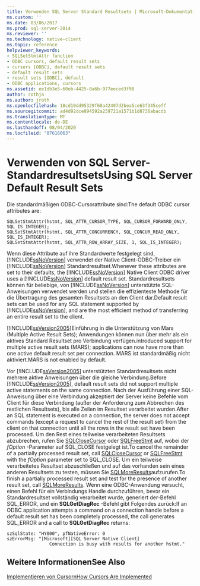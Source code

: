 ```yaml
---
title: Verwenden SQL Server Standard Resultsets | Microsoft-Dokumentation
ms.custom: ''
ms.date: 03/06/2017
ms.prod: sql-server-2014
ms.reviewer: ''
ms.technology: native-client
ms.topic: reference
helpviewer_keywords:
- SQLSetStmtAttr function
- ODBC cursors, default result sets
- cursors [ODBC], default result sets
- default result sets
- result sets [ODBC], default
- ODBC applications, cursors
ms.assetid: ee1db3e5-60eb-4425-8a6b-977eeced3f98
author: rothja
ms.author: jroth
ms.openlocfilehash: 18cd10dd95329f68a42497d2bea5ce63f345ceff
ms.sourcegitcommit: ad4d92dce894592a259721a1571b1d8736abacdb
ms.translationtype: MT
ms.contentlocale: de-DE
ms.lasthandoff: 08/04/2020
ms.locfileid: "87616063"
---
```

# <a name="using-sql-server-default-result-sets"></a><span data-ttu-id="d1858-102">Verwenden von SQL Server-Standardresultsets</span><span class="sxs-lookup"><span data-stu-id="d1858-102">Using SQL Server Default Result Sets</span></span>
  <span data-ttu-id="d1858-103">Die standardmäßigen ODBC-Cursorattribute sind:</span><span class="sxs-lookup"><span data-stu-id="d1858-103">The default ODBC cursor attributes are:</span></span>  
  
```  
SQLSetStmtAttr(hstmt, SQL_ATTR_CURSOR_TYPE, SQL_CURSOR_FORWARD_ONLY, SQL_IS_INTEGER);  
SQLSetStmtAttr(hstmt, SQL_ATTR_CONCURRENCY, SQL_CONCUR_READ_ONLY, SQL_IS_INTEGER);  
SQLSetStmtAttr(hstmt, SQL_ATTR_ROW_ARRAY_SIZE, 1, SQL_IS_INTEGER);  
```  
  
 <span data-ttu-id="d1858-104">Wenn diese Attribute auf ihre Standardwerte festgelegt sind, [!INCLUDE[ssNoVersion](../../../includes/ssnoversion-md.md)] verwendet der Native Client-ODBC-Treiber ein [!INCLUDE[ssNoVersion](../../../includes/ssnoversion-md.md)] Standardresultset.</span><span class="sxs-lookup"><span data-stu-id="d1858-104">Whenever these attributes are set to their defaults, the [!INCLUDE[ssNoVersion](../../../includes/ssnoversion-md.md)] Native Client ODBC driver uses a [!INCLUDE[ssNoVersion](../../../includes/ssnoversion-md.md)] default result set.</span></span> <span data-ttu-id="d1858-105">Standardresultsets können für beliebige, von [!INCLUDE[ssNoVersion](../../../includes/ssnoversion-md.md)] unterstützte SQL-Anweisungen verwendet werden und stellen die effizienteste Methode für die Übertragung des gesamten Resultsets an den Client dar.</span><span class="sxs-lookup"><span data-stu-id="d1858-105">Default result sets can be used for any SQL statement supported by [!INCLUDE[ssNoVersion](../../../includes/ssnoversion-md.md)], and are the most efficient method of transferring an entire result set to the client.</span></span>  
  
 [!INCLUDE[ssVersion2005](../../../includes/ssversion2005-md.md)]<span data-ttu-id="d1858-106">Einführung in die Unterstützung von Mars (Multiple Active Result Sets); Anwendungen können nun über mehr als ein aktives Standard Resultset pro Verbindung verfügen.</span><span class="sxs-lookup"><span data-stu-id="d1858-106">introduced support for multiple active result sets (MARS); applications can now have more than one active default result set per connection.</span></span> <span data-ttu-id="d1858-107">MARS ist standardmäßig nicht aktiviert.</span><span class="sxs-lookup"><span data-stu-id="d1858-107">MARS is not enabled by default.</span></span>  
  
 <span data-ttu-id="d1858-108">Vor [!INCLUDE[ssVersion2005](../../../includes/ssversion2005-md.md)] unterstützten Standardresultsets nicht mehrere aktive Anweisungen über die gleiche Verbindung.</span><span class="sxs-lookup"><span data-stu-id="d1858-108">Before [!INCLUDE[ssVersion2005](../../../includes/ssversion2005-md.md)], default result sets did not support multiple active statements on the same connection.</span></span> <span data-ttu-id="d1858-109">Nach der Ausführung einer SQL-Anweisung über eine Verbindung akzeptiert der Server keine Befehle vom Client für diese Verbindung (außer der Anforderung zum Abbrechen des restlichen Resultsets), bis alle Zeilen im Resultset verarbeitet wurden.</span><span class="sxs-lookup"><span data-stu-id="d1858-109">After an SQL statement is executed on a connection, the server does not accept commands (except a request to cancel the rest of the result set) from the client on that connection until all the rows in the result set have been processed.</span></span> <span data-ttu-id="d1858-110">Um den Rest eines teilweise verarbeiteten Resultsets abzubrechen, rufen Sie [SQLCloseCursor](../../native-client-odbc-api/sqlclosecursor.md) oder [SQLFreeStmt](../../native-client-odbc-api/sqlfreestmt.md) auf, wobei der *fOption* -Parameter auf SQL_CLOSE festgelegt ist.</span><span class="sxs-lookup"><span data-stu-id="d1858-110">To cancel the remainder of a partially processed result set, call [SQLCloseCursor](../../native-client-odbc-api/sqlclosecursor.md) or [SQLFreeStmt](../../native-client-odbc-api/sqlfreestmt.md) with the *fOption* parameter set to SQL_CLOSE.</span></span> <span data-ttu-id="d1858-111">Um ein teilweise verarbeitetes Resultset abzuschließen und auf das vorhanden sein eines anderen Resultsets zu testen, müssen Sie [SQLMoreResults](../../native-client-odbc-api/sqlmoreresults.md)aufzurufen.</span><span class="sxs-lookup"><span data-stu-id="d1858-111">To finish a partially processed result set and test for the presence of another result set, call [SQLMoreResults](../../native-client-odbc-api/sqlmoreresults.md).</span></span> <span data-ttu-id="d1858-112">Wenn eine ODBC-Anwendung versucht, einen Befehl für ein Verbindungs Handle durchzuführen, bevor ein Standardresultset vollständig verarbeitet wurde, generiert der-Befehl SQL_ERROR, und ein **SQLGetDiagRec** -Befehl gibt Folgendes zurück:</span><span class="sxs-lookup"><span data-stu-id="d1858-112">If an ODBC application attempts a command on a connection handle before a default result set has been completely processed, the call generates SQL_ERROR and a call to **SQLGetDiagRec** returns:</span></span>  
  
```  
szSqlState: "HY000", pfNativeError: 0  
szErrorMsg: "[Microsoft][SQL Server Native Client]  
                Connection is busy with results for another hstmt."  
```  
  
## <a name="see-also"></a><span data-ttu-id="d1858-113">Weitere Informationen</span><span class="sxs-lookup"><span data-stu-id="d1858-113">See Also</span></span>  
 [<span data-ttu-id="d1858-114">Implementieren von Cursorn</span><span class="sxs-lookup"><span data-stu-id="d1858-114">How Cursors Are Implemented</span></span>](how-cursors-are-implemented.md)  
  
  
